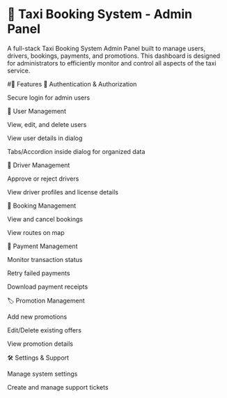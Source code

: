 # 🚖 Taxi Booking System - Admin Panel
A full-stack Taxi Booking System Admin Panel built to manage users, drivers, bookings, payments, and promotions. This dashboard is designed for administrators to efficiently monitor and control all aspects of the taxi service.


#📌 Features
🔐 Authentication & Authorization

Secure login for admin users

👤 User Management

View, edit, and delete users

View user details in dialog

Tabs/Accordion inside dialog for organized data

🚗 Driver Management

Approve or reject drivers

View driver profiles and license details

📅 Booking Management

View and cancel bookings

View routes on map

💸 Payment Management

Monitor transaction status

Retry failed payments

Download payment receipts

🏷️ Promotion Management

Add new promotions

Edit/Delete existing offers

View promotion details

🛠️ Settings & Support

Manage system settings

Create and manage support tickets
